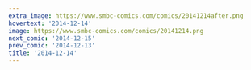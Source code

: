 ```yaml
---
extra_image: https://www.smbc-comics.com/comics/20141214after.png
hovertext: '2014-12-14'
image: https://www.smbc-comics.com/comics/20141214.png
next_comic: '2014-12-15'
prev_comic: '2014-12-13'
title: '2014-12-14'
---
```


